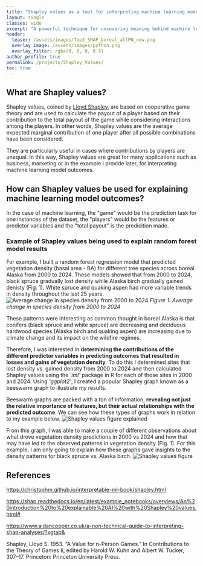 ```yaml
---
title: "Shapley values as a tool for interpreting machine learning model outcomes"
layout: single
classes: wide
excerpt: "A powerful technique for uncovering meaning behind machine learning models"
header:
  teaser: /assets/images/Top3_SHAP_boreal_allPN_new.png
  overlay_image: /assets/images/python.png
  overlay_filter: rgba(0, 0, 0, 0.5)
author_profile: true
permalink: /projects/Shapley_Values/
toc: true
---
```

## What are Shapley values?
Shapley values, coined by [Lloyd Shapley](https://apps.dtic.mil/sti/tr/pdf/AD0604084.pdf), are based on cooperative game theory and are used to calculate the payout of a player based on their contribution to the total payout of the game while considering interactions among the players. In other words, Shapley values are the average expected marginal contribution of one player after all possible combinations have been considered. 

They are particularly useful in cases where contributions by players are unequal. In this way, Shapley values are great for many applications such as business, marketing or in the example I provide later, for interpreting machine learning model outcomes.

## How can Shapley values be used for explaining machine learning model outcomes?
In the case of machine learning, the "game" would be the prediction task for one instances of the dataset, the "players" would be the features or predictor variables and the "total payout" is the predicition made.

### Example of Shapley values being used to explain random forest model results
For example, I built a random forest regression model that predicted vegetation density (basal area - BA) for different tree species across boreal Alaska from 2000 to 2024. These models showed that from 2000 to 2024, black spruce gradually lost density while Alaska birch gradually gained denisty (Fig. 1). White spruce and quaking aspen had more variable trends in density throughout the last 25 years.
![Average change in species density from 2000 to 2024](https://hana-matsumoto.github.io/assets/images/BA_timeseries_boreal_smooth.png "Average change in species density from 2000 to 2024")
*Figure 1: Average change in species density from 2000 to 2024*

These patterns were interesting as common thought in boreal Alaska is that conifers (black spruce and white spruce) are decreasing and deciduous hardwood species (Alaska birch and quaking aspen) are increasing due to climate change and its impact on the wildfire regimes.

Therefore, I was interested in **determining the contributions of the different predictor variables in predicting outcomes that resulted in losses and gains of vegetation density**. To do this I determined sites that lost density vs. gained density from 2000 to 2024 and then calculated Shapley values using the *'iml'* package in R for each of those sites in 2000 and 2024. Using *'ggplot2'*, I created a popular Shapley graph known as a beeswarm graph to illustrate my results.

Beeswarm graphs are packed with a ton of information, **revealing not just the relative importance of features, but their actual relationships with the predicted outcome**. We can see how these types of graphs work in relation to my example below.
![Shapley values figure explained](https://hana-matsumoto.github.io/assets/images/shapley_val_explained.png "How to read a Shapley value graph")


From this graph, I was able to make a couple of different observations about what drove vegetation density predictions in 2000 vs 2024 and how that may have led to the observed patterns in vegetation density (Fig. 1). For this example, I am only going to explain how these graphs gave insights to the density patterns for black spruce vs. Alaska birch.
![Shapley values figure](https://hana-matsumoto.github.io/assets/images/Top3_SHAP_boreal_allPN_new.png "Top three Shapley values for predicting species basal area")


## References
https://christophm.github.io/interpretable-ml-book/shapley.html

https://shap.readthedocs.io/en/latest/example_notebooks/overviews/An%20introduction%20to%20explainable%20AI%20with%20Shapley%20values.html#

https://www.aidancooper.co.uk/a-non-technical-guide-to-interpreting-shap-analyses/?xgtab&

Shapley, Lloyd S. 1953. “A Value for n-Person Games.” In Contributions to the Theory of Games Ii, edited by Harold W. Kuhn and Albert W. Tucker, 307–17. Princeton: Princeton University Press.
